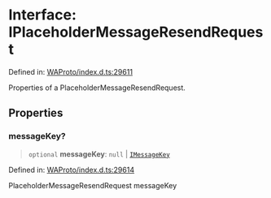 # Interface: IPlaceholderMessageResendRequest

Defined in: [WAProto/index.d.ts:29611](https://github.com/Fokusdotid/bail/blob/c004679536d41fcf32da31cecf70d3991dfa31b5/WAProto/index.d.ts#L29611)

Properties of a PlaceholderMessageResendRequest.

## Properties

### messageKey?

> `optional` **messageKey**: `null` \| [`IMessageKey`](../../../../../interfaces/IMessageKey.md)

Defined in: [WAProto/index.d.ts:29614](https://github.com/Fokusdotid/bail/blob/c004679536d41fcf32da31cecf70d3991dfa31b5/WAProto/index.d.ts#L29614)

PlaceholderMessageResendRequest messageKey
